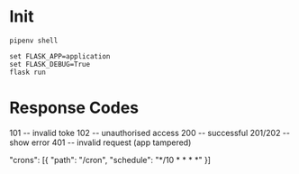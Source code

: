 # Init
```
pipenv shell
```

```
set FLASK_APP=application
set FLASK_DEBUG=True
flask run
```

# Response Codes

101 -- invalid toke
102 -- unauthorised access
200 -- successful
201/202 -- show error
401 -- invalid request (app tampered)


  "crons": [{
    "path": "/cron",
    "schedule": "*/10 * * * *"
    }]